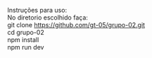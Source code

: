Instruções para uso: <br>
No diretorio escolhido faça: <br>
git clone https://github.com/gt-05/grupo-02.git <br>
cd grupo-02 <br>
npm install <br>
npm run dev <br>
